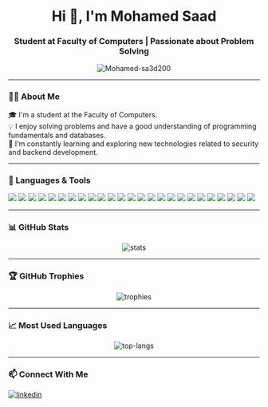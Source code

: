 <h1 align="center">Hi 👋, I'm Mohamed Saad</h1>
<h3 align="center">Student at Faculty of Computers | Passionate about Problem Solving</h3>

<p align="center">
  <img src="https://komarev.com/ghpvc/?username=Mohamed-sa3d200&label=Profile%20views&color=0e75b6&style=flat" alt="Mohamed-sa3d200" />
</p>

---

### 👨‍💻 About Me

🎓 I'm a student at the Faculty of Computers.  
💡 I enjoy solving problems and have a good understanding of programming fundamentals and databases.  
🚀 I'm constantly learning and exploring new technologies related to security and backend development.

---

### 🧰 Languages & Tools

<p align="left">

<!-- Programming Languages -->
<img src="https://img.shields.io/badge/C++-00599C?style=for-the-badge&logo=c%2B%2B&logoColor=white"/>
<img src="https://img.shields.io/badge/Python-3776AB?style=for-the-badge&logo=python&logoColor=white"/>
<img src="https://img.shields.io/badge/Java-007396?style=for-the-badge&logo=java&logoColor=white"/>

<!-- Web Development -->
<img src="https://img.shields.io/badge/HTML5-E34F26?style=for-the-badge&logo=html5&logoColor=white"/>
<img src="https://img.shields.io/badge/CSS3-1572B6?style=for-the-badge&logo=css3&logoColor=white"/>
<img src="https://img.shields.io/badge/JavaScript-F7DF1E?style=for-the-badge&logo=javascript&logoColor=black"/>
<img src="https://img.shields.io/badge/AJAX-007FFF?style=for-the-badge"/>
<img src="https://img.shields.io/badge/jQuery-0769AD?style=for-the-badge&logo=jquery&logoColor=white"/>

<!-- Backend & Frameworks -->
<img src="https://img.shields.io/badge/Django-092E20?style=for-the-badge&logo=django&logoColor=white"/>
<img src="https://img.shields.io/badge/MTV%20Architecture-44A833?style=for-the-badge"/>

<!-- Databases -->
<img src="https://img.shields.io/badge/SQL-4479A1?style=for-the-badge&logo=postgresql&logoColor=white"/>
<img src="https://img.shields.io/badge/Oracle-F80000?style=for-the-badge&logo=oracle&logoColor=white"/>
<img src="https://img.shields.io/badge/PL/SQL-F80000?style=for-the-badge&logo=oracle&logoColor=white"/>
<img src="https://img.shields.io/badge/Relational%20DB%20Design-4B8BBE?style=for-the-badge"/>

<!-- Version Control -->
<img src="https://img.shields.io/badge/Git-F05032?style=for-the-badge&logo=git&logoColor=white"/>
<img src="https://img.shields.io/badge/GitHub-181717?style=for-the-badge&logo=github&logoColor=white"/>

<!-- Concepts -->
<img src="https://img.shields.io/badge/OOP-6DB33F?style=for-the-badge"/>
<img src="https://img.shields.io/badge/Data%20Structures%20&%20Algorithms-00758F?style=for-the-badge"/>
<img src="https://img.shields.io/badge/Software%20Design%20Principles-7952B3?style=for-the-badge"/>

<!-- Operating Systems -->
<img src="https://img.shields.io/badge/Windows-0078D6?style=for-the-badge&logo=windows&logoColor=white"/>
<img src="https://img.shields.io/badge/Linux-FCC624?style=for-the-badge&logo=linux&logoColor=black"/>
<img src="https://img.shields.io/badge/Bash-4EAA25?style=for-the-badge&logo=gnubash&logoColor=white"/>

<!-- Networking -->
<img src="https://img.shields.io/badge/TCP/IP-005B9A?style=for-the-badge"/>
<img src="https://img.shields.io/badge/OSI%20Model-1F4E5F?style=for-the-badge"/>


<!-- Cybersecurity -->
<img src="https://img.shields.io/badge/Security%20Fundamentals-8BC34A?style=for-the-badge"/>

</p>

---

### 📊 GitHub Stats

<p align="center">
  <img src="https://github-readme-stats.vercel.app/api?username=Mohamed-sa3d200&show_icons=true&theme=dark" alt="stats"/>
</p>

---

### 🏆 GitHub Trophies

<p align="center">
  <img src="https://github-profile-trophy.vercel.app/?username=Mohamed-sa3d200&theme=onedark&no-frame=true&no-bg=true" alt="trophies"/>
</p>

---

### 📈 Most Used Languages

<p align="center">
  <img src="https://github-readme-stats.vercel.app/api/top-langs/?username=Mohamed-sa3d200&layout=compact&theme=dark" alt="top-langs"/>
</p>

---

### 📫 Connect With Me

<p align="left">
  <a href="https://www.linkedin.com/in/mohamed-saad-8519492b0/" target="blank">
    <img align="center" src="https://img.shields.io/badge/LinkedIn-blue?style=for-the-badge&logo=linkedin&logoColor=white" alt="linkedin"/>
  </a>
</p>
